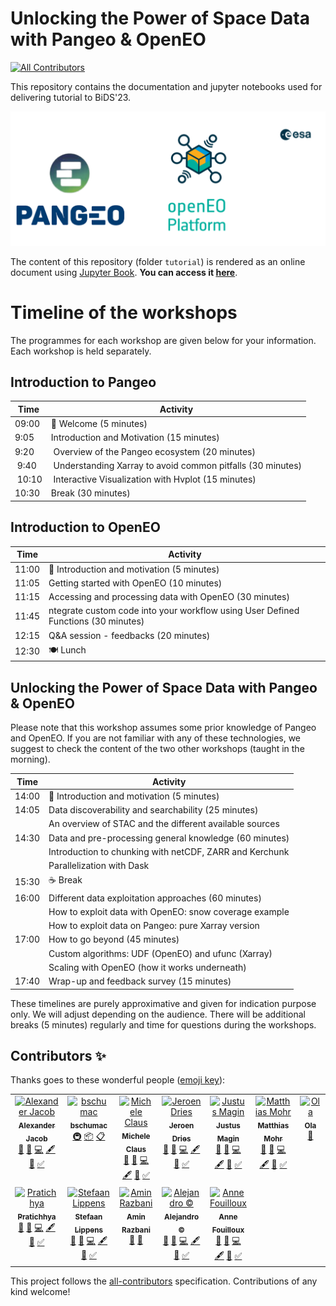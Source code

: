 # Unlocking the Power of Space Data with Pangeo & OpenEO
<!-- ALL-CONTRIBUTORS-BADGE:START - Do not remove or modify this section -->
[![All Contributors](https://img.shields.io/badge/all_contributors-12-orange.svg?style=flat-square)](#contributors-)
<!-- ALL-CONTRIBUTORS-BADGE:END -->

This repository contains the documentation and jupyter notebooks used for delivering tutorial to BiDS'23.

<img src="tutorial/figures/pangeo_openeo.png" /></a>
<br>

The content of this repository (folder `tutorial`) is rendered as an online document using [Jupyter Book](https://jupyterbook.org/en/stable/intro.html). **You can access it [here](https://pangeo-data.github.io/pangeo-openeo-BiDS-2023)**.

# Timeline of the workshops

The programmes for each workshop are given below for your information. Each workshop is held separately.

## Introduction to Pangeo

| Time | Activity | 
| ---- | -------- | 
| 09:00  | 👋 Welcome  (5 minutes) | 
| 9:05   | Introduction and Motivation (15 minutes) |
| 9:20   | Overview of the Pangeo ecosystem (20 minutes) |
| 9:40   | Understanding Xarray to avoid common pitfalls (30 minutes) |
| 10:10  | Interactive Visualization with Hvplot (15 minutes) |
| 10:30  | Break (30 minutes)  | |

## Introduction to OpenEO

| Time | Activity | 
| ---- | -------- | 
| 11:00 | 👋 Introduction and motivation (5 minutes) | 
| 11:05 | Getting started with OpenEO (10 minutes) | 
| 11:15 | Accessing and processing data with OpenEO (30 minutes) | 
| 11:45 | ntegrate custom code into your workflow using User Defined Functions (30 minutes) | 
| 12:15 | Q&A session - feedbacks (20 minutes) | 
| 12:30 | 🍽️ Lunch | 

## Unlocking the Power of Space Data with Pangeo & OpenEO

Please note that this workshop assumes some prior knowledge of Pangeo and OpenEO. If you are not familiar with any of these technologies, we suggest to check the content of the two other workshops (taught in the morning).

| Time | Activity | 
| ---- | -------- | 
| 14:00  | 👋 Introduction and motivation (5 minutes) | 
| 14:05 | Data discoverability and searchability (25 minutes) |
|  | An overview of STAC and the different available sources|
| 14:30 | Data and pre-processing general knowledge (60 minutes) |
|  | Introduction to chunking with netCDF, ZARR and Kerchunk |
|  | Parallelization with Dask |
| 15:30 |  ☕️ Break |
| 16:00 | Different data exploitation approaches (60 minutes) |
|  | How to exploit data with OpenEO: snow coverage example |
|  | How to exploit data on Pangeo: pure Xarray version |
| 17:00 | How to go beyond (45 minutes)|
|  | Custom algorithms: UDF (OpenEO) and ufunc (Xarray) |
|  | Scaling with OpenEO (how it works underneath)  |
| 17:40 | Wrap-up and feedback survey (15 minutes)  |

These timelines are purely approximative and given for indication purpose only. We will adjust depending on the audience.
There will be additional breaks (5 minutes) regularly and time for questions during the workshops.



## Contributors ✨

Thanks goes to these wonderful people ([emoji key](https://allcontributors.org/docs/en/emoji-key)):
<!-- ALL-CONTRIBUTORS-LIST:START - Do not remove or modify this section -->
<!-- prettier-ignore-start -->
<!-- markdownlint-disable -->
<table>
  <tbody>
    <tr>
      <td align="center" valign="top" width="14.28%"><a href="https://github.com/aljacob"><img src="https://avatars.githubusercontent.com/u/7644251?v=4?s=100" width="100px;" alt="Alexander Jacob"/><br /><sub><b>Alexander Jacob</b></sub></a><br /><a href="#ideas-aljacob" title="Ideas, Planning, & Feedback">🤔</a> <a href="#design-aljacob" title="Design">🎨</a> <a href="https://github.com/pangeo-data/pangeo-openeo-BiDS-2023/commits?author=aljacob" title="Code">💻</a> <a href="#content-aljacob" title="Content">🖋</a> <a href="https://github.com/pangeo-data/pangeo-openeo-BiDS-2023/commits?author=aljacob" title="Documentation">📖</a> <a href="#tutorial-aljacob" title="Tutorials">✅</a></td>
      <td align="center" valign="top" width="14.28%"><a href="https://github.com/bschumac"><img src="https://avatars.githubusercontent.com/u/10756379?v=4?s=100" width="100px;" alt="bschumac"/><br /><sub><b>bschumac</b></sub></a><br /><a href="#infra-bschumac" title="Infrastructure (Hosting, Build-Tools, etc)">🚇</a> <a href="#platform-bschumac" title="Packaging/porting to new platform">📦</a> <a href="#eventOrganizing-bschumac" title="Event Organizing">📋</a></td>
      <td align="center" valign="top" width="14.28%"><a href="https://www.linkedin.com/in/micheleclaus/"><img src="https://avatars.githubusercontent.com/u/31700619?v=4?s=100" width="100px;" alt="Michele Claus"/><br /><sub><b>Michele Claus</b></sub></a><br /><a href="#ideas-clausmichele" title="Ideas, Planning, & Feedback">🤔</a> <a href="#design-clausmichele" title="Design">🎨</a> <a href="https://github.com/pangeo-data/pangeo-openeo-BiDS-2023/commits?author=clausmichele" title="Code">💻</a> <a href="#content-clausmichele" title="Content">🖋</a> <a href="https://github.com/pangeo-data/pangeo-openeo-BiDS-2023/commits?author=clausmichele" title="Documentation">📖</a> <a href="#tutorial-clausmichele" title="Tutorials">✅</a></td>
      <td align="center" valign="top" width="14.28%"><a href="https://remotesensing.vito.be/"><img src="https://avatars.githubusercontent.com/u/5937096?v=4?s=100" width="100px;" alt="Jeroen Dries"/><br /><sub><b>Jeroen Dries</b></sub></a><br /><a href="#ideas-jdries" title="Ideas, Planning, & Feedback">🤔</a> <a href="#design-jdries" title="Design">🎨</a> <a href="https://github.com/pangeo-data/pangeo-openeo-BiDS-2023/commits?author=jdries" title="Code">💻</a> <a href="#content-jdries" title="Content">🖋</a> <a href="https://github.com/pangeo-data/pangeo-openeo-BiDS-2023/commits?author=jdries" title="Documentation">📖</a> <a href="#tutorial-jdries" title="Tutorials">✅</a></td>
      <td align="center" valign="top" width="14.28%"><a href="https://github.com/keewis"><img src="https://avatars.githubusercontent.com/u/14808389?v=4?s=100" width="100px;" alt="Justus Magin"/><br /><sub><b>Justus Magin</b></sub></a><br /><a href="#ideas-keewis" title="Ideas, Planning, & Feedback">🤔</a> <a href="#design-keewis" title="Design">🎨</a> <a href="https://github.com/pangeo-data/pangeo-openeo-BiDS-2023/commits?author=keewis" title="Code">💻</a> <a href="#content-keewis" title="Content">🖋</a> <a href="https://github.com/pangeo-data/pangeo-openeo-BiDS-2023/commits?author=keewis" title="Documentation">📖</a> <a href="#tutorial-keewis" title="Tutorials">✅</a></td>
      <td align="center" valign="top" width="14.28%"><a href="https://mohr.ws"><img src="https://avatars.githubusercontent.com/u/8262166?v=4?s=100" width="100px;" alt="Matthias Mohr"/><br /><sub><b>Matthias Mohr</b></sub></a><br /><a href="#ideas-m-mohr" title="Ideas, Planning, & Feedback">🤔</a> <a href="#design-m-mohr" title="Design">🎨</a> <a href="https://github.com/pangeo-data/pangeo-openeo-BiDS-2023/commits?author=m-mohr" title="Code">💻</a> <a href="#content-m-mohr" title="Content">🖋</a> <a href="https://github.com/pangeo-data/pangeo-openeo-BiDS-2023/commits?author=m-mohr" title="Documentation">📖</a> <a href="#tutorial-m-mohr" title="Tutorials">✅</a></td>
      <td align="center" valign="top" width="14.28%"><a href="https://github.com/ofk123"><img src="https://avatars.githubusercontent.com/u/98769588?v=4?s=100" width="100px;" alt="Ola"/><br /><sub><b>Ola</b></sub></a><br /><a href="#ideas-ofk123" title="Ideas, Planning, & Feedback">🤔</a></td>
    </tr>
    <tr>
      <td align="center" valign="top" width="14.28%"><a href="https://pratichhya.github.io/"><img src="https://avatars.githubusercontent.com/u/39898768?v=4?s=100" width="100px;" alt="Pratichhya "/><br /><sub><b>Pratichhya </b></sub></a><br /><a href="#ideas-Pratichhya" title="Ideas, Planning, & Feedback">🤔</a> <a href="#design-Pratichhya" title="Design">🎨</a> <a href="https://github.com/pangeo-data/pangeo-openeo-BiDS-2023/commits?author=Pratichhya" title="Code">💻</a> <a href="#content-Pratichhya" title="Content">🖋</a> <a href="https://github.com/pangeo-data/pangeo-openeo-BiDS-2023/commits?author=Pratichhya" title="Documentation">📖</a> <a href="#tutorial-Pratichhya" title="Tutorials">✅</a></td>
      <td align="center" valign="top" width="14.28%"><a href="http://stefaanlippens.net"><img src="https://avatars.githubusercontent.com/u/44946?v=4?s=100" width="100px;" alt="Stefaan Lippens"/><br /><sub><b>Stefaan Lippens</b></sub></a><br /><a href="#ideas-soxofaan" title="Ideas, Planning, & Feedback">🤔</a> <a href="#design-soxofaan" title="Design">🎨</a> <a href="https://github.com/pangeo-data/pangeo-openeo-BiDS-2023/commits?author=soxofaan" title="Code">💻</a> <a href="#content-soxofaan" title="Content">🖋</a> <a href="https://github.com/pangeo-data/pangeo-openeo-BiDS-2023/commits?author=soxofaan" title="Documentation">📖</a> <a href="#tutorial-soxofaan" title="Tutorials">✅</a></td>
      <td align="center" valign="top" width="14.28%"><a href="https://github.com/aminraz"><img src="https://avatars.githubusercontent.com/u/48209586?v=4?s=100" width="100px;" alt="Amin Razbani"/><br /><sub><b>Amin Razbani</b></sub></a><br /><a href="#ideas-aminraz" title="Ideas, Planning, & Feedback">🤔</a> <a href="#userTesting-aminraz" title="User Testing">📓</a></td>
      <td align="center" valign="top" width="14.28%"><a href="https://github.com/acocac"><img src="https://avatars.githubusercontent.com/u/13321552?v=4?s=100" width="100px;" alt="Alejandro ©"/><br /><sub><b>Alejandro ©</b></sub></a><br /><a href="#ideas-acocac" title="Ideas, Planning, & Feedback">🤔</a> <a href="#design-acocac" title="Design">🎨</a> <a href="https://github.com/pangeo-data/pangeo-openeo-BiDS-2023/commits?author=acocac" title="Code">💻</a> <a href="#content-acocac" title="Content">🖋</a> <a href="https://github.com/pangeo-data/pangeo-openeo-BiDS-2023/commits?author=acocac" title="Documentation">📖</a> <a href="#tutorial-acocac" title="Tutorials">✅</a></td>
      <td align="center" valign="top" width="14.28%"><a href="https://www.linkedin.com/in/annefouilloux/"><img src="https://avatars.githubusercontent.com/u/8168508?v=4?s=100" width="100px;" alt="Anne Fouilloux"/><br /><sub><b>Anne Fouilloux</b></sub></a><br /><a href="#ideas-annefou" title="Ideas, Planning, & Feedback">🤔</a> <a href="#design-annefou" title="Design">🎨</a> <a href="https://github.com/pangeo-data/pangeo-openeo-BiDS-2023/commits?author=annefou" title="Code">💻</a> <a href="#content-annefou" title="Content">🖋</a> <a href="https://github.com/pangeo-data/pangeo-openeo-BiDS-2023/commits?author=annefou" title="Documentation">📖</a> <a href="#tutorial-annefou" title="Tutorials">✅</a></td>
    </tr>
  </tbody>
</table>

<!-- markdownlint-restore -->
<!-- prettier-ignore-end -->

<!-- ALL-CONTRIBUTORS-LIST:END -->

This project follows the [all-contributors](https://github.com/all-contributors/all-contributors) specification. Contributions of any kind welcome!
